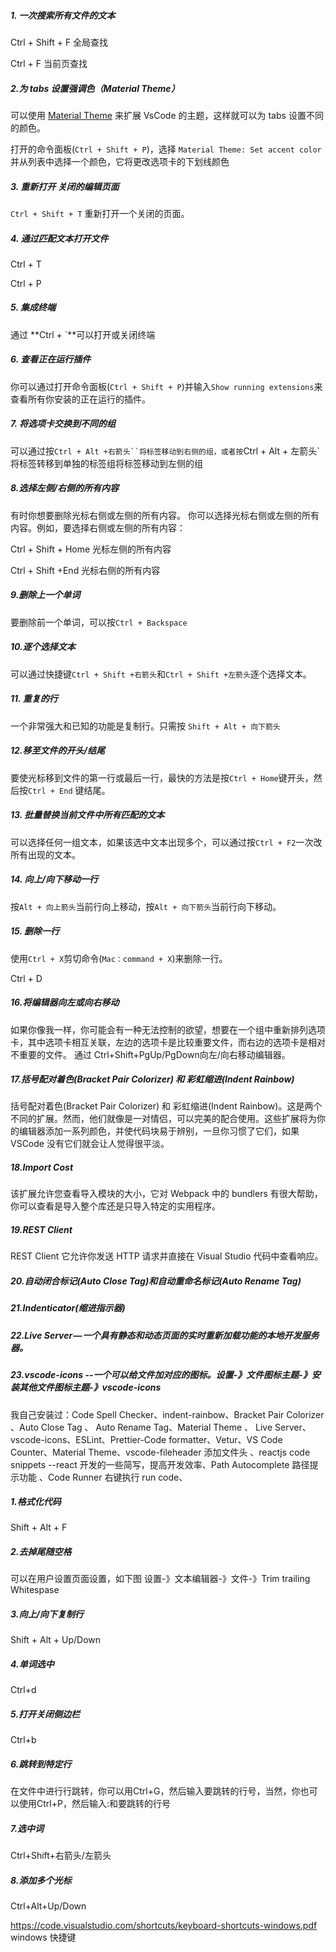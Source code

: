##### 1. 一次搜索所有文件的文本

 Ctrl + Shift + F  全局查找

Ctrl + F 当前页查找

##### 2.为 tabs 设置强调色（Material Theme）

可以使用 [Material Theme](https://link.juejin.im/?target=https%3A%2F%2Fmarketplace.visualstudio.com%2Fitems%3FitemName%3DEquinusocio.vsc-material-theme) 来扩展 VsCode 的主题，这样就可以为 tabs 设置不同的颜色。

打开的命令面板(`Ctrl + Shift + P`)，选择 `Material Theme: Set accent color`并从列表中选择一个颜色，它将更改选项卡的下划线颜色

##### 3. 重新打开 关闭的编辑页面

`Ctrl + Shift + T` 重新打开一个关闭的页面。

##### 4. 通过匹配文本打开文件

Ctrl + T 

Ctrl + P

##### 5. 集成终端

通过 **Ctrl + `**可以打开或关闭终端

##### 6. 查看正在运行插件

你可以通过打开命令面板(`Ctrl + Shift + P`)并输入`Show running extensions`来查看所有你安装的正在运行的插件。

##### 7. 将选项卡交换到不同的组

可以通过按`Ctrl + Alt +右箭头``将标签移动到右侧的组，或者按`Ctrl + Alt + 左箭头`将标签转移到单独的标签组将标签移动到左侧的组

##### 8.选择左侧/右侧的所有内容

有时你想要删除光标右侧或左侧的所有内容。 你可以选择光标右侧或左侧的所有内容。例如，要选择右侧或左侧的所有内容：

Ctrl + Shift + Home 光标左侧的所有内容

Ctrl + Shift +End 光标右侧的所有内容

##### 9.删除上一个单词

要删除前一个单词，可以按`Ctrl + Backspace`

##### 10.逐个选择文本

可以通过快捷键`Ctrl + Shift +右箭头`和`Ctrl + Shift +左箭头`逐个选择文本。

##### 11. 重复的行

一个非常强大和已知的功能是复制行。只需按 `Shift + Alt + 向下箭头`

##### 12.移至文件的开头/结尾

要使光标移到文件的第一行或最后一行，最快的方法是按`Ctrl + Home`键开头，然后按`Ctrl + End` 键结尾。

##### 13. 批量替换当前文件中所有匹配的文本

可以选择任何一组文本，如果该选中文本出现多个，可以通过按`Ctrl + F2`一次改所有出现的文本。

##### 14. 向上/向下移动一行

按`Alt + 向上箭头`当前行向上移动，按`Alt + 向下箭头`当前行向下移动。

##### 15. 删除一行

使用`Ctrl + X`剪切命令(`Mac：command + X`)来删除一行。

Ctrl + D

##### 16.将编辑器向左或向右移动

如果你像我一样，你可能会有一种无法控制的欲望，想要在一个组中重新排列选项卡，其中选项卡相互关联，左边的选项卡是比较重要文件，而右边的选项卡是相对不重要的文件。 通过 Ctrl+Shift+PgUp/PgDown向左/向右移动编辑器。

##### 17.括号配对着色(Bracket Pair Colorizer) 和 彩虹缩进(Indent Rainbow)
括号配对着色(Bracket Pair Colorizer) 和 彩虹缩进(Indent Rainbow)。这是两个不同的扩展。然而，他们就像是一对情侣，可以完美的配合使用。这些扩展将为你的编辑器添加一系列颜色，并使代码块易于辨别，一旦你习惯了它们，如果 VSCode 没有它们就会让人觉得很平淡。

##### 18.Import Cost
该扩展允许您查看导入模块的大小，它对 Webpack 中的 bundlers 有很大帮助，你可以查看是导入整个库还是只导入特定的实用程序。

##### 19.REST Client 
REST Client 它允许你发送 HTTP 请求并直接在 Visual Studio 代码中查看响应。

##### 20.自动闭合标记(Auto Close Tag)和自动重命名标记(Auto Rename Tag)
##### 21.Indenticator(缩进指示器)
##### 22.Live Server — 一个具有静态和动态页面的实时重新加载功能的本地开发服务器。
##### 23.vscode-icons  --一个可以给文件加对应的图标。设置-》文件图标主题-》安装其他文件图标主题-》vscode-icons

我自己安装过：Code Spell Checker、indent-rainbow、Bracket Pair Colorizer 、Auto Close Tag 、 Auto Rename Tag、Material Theme 、 Live Server、vscode-icons、ESLint、Prettier-Code formatter、Vetur、VS Code Counter、Material Theme、vscode-fileheader 添加文件头 、reactjs code snippets --react 开发的一些简写，提高开发效率、Path Autocomplete 路径提示功能 、Code Runner 右键执行  run code、
##### 1.格式化代码

Shift + Alt + F

##### 2.去掉尾随空格

可以在用户设置页面设置，如下图 设置-》文本编辑器-》文件-》Trim trailing Whitespase

##### 3.向上/向下复制行

Shift + Alt + Up/Down

##### 4.单词选中

Ctrl+d

##### 5.打开关闭侧边栏

Ctrl+b

##### 6.跳转到特定行

在文件中进行行跳转，你可以用Ctrl+G，然后输入要跳转的行号，当然，你也可以使用Ctrl+P，然后输入:和要跳转的行号

##### 7.选中词

Ctrl+Shift+右箭头/左箭头

##### 8.添加多个光标

Ctrl+Alt+Up/Down

https://code.visualstudio.com/shortcuts/keyboard-shortcuts-windows.pdf windows 快捷键

